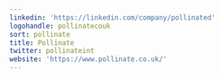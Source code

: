 ```yaml
---
linkedin: 'https://linkedin.com/company/pollinated'
logohandle: pollinatecouk
sort: pollinate
title: Pollinate
twitter: pollinateint
website: 'https://www.pollinate.co.uk/'
---
```

